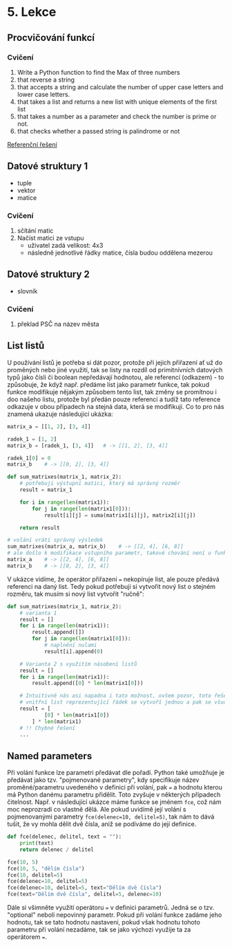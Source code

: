 # 5. Lekce

## Procvičování funkcí

### Cvičení

1. Write a Python function to find the Max of three numbers
2. that reverse a string
3. that accepts a string and calculate the number of upper case letters and lower case letters.
4. that takes a list and returns a new list with unique elements of the first list
5. that takes a number as a parameter and check the number is prime or not.
6. that checks whether a passed string is palindrome or not

[Referenční řešení](_examples/lesson4/index)

## Datové struktury 1

-   tuple
-   vektor
-   matice

### Cvičení

1. sčítání matic
2. Načíst matici ze vstupu
    - uživatel zadá velikost: 4x3
    - následně jednotlivé řádky matice, čísla budou oddělena mezerou

## Datové struktury 2

-   slovník

### Cvičení

1. překlad PSČ na název města

## List listů

U používání listů je potřeba si dát pozor, protože při jejich přiřazení ať už do proměných nebo jiné využití, tak se listy na rozdíl od primitnívních datových typů jako čísli či boolean nepředávají hodnotou, ale referencí (odkazem) - to způsobuje, že když např. předáme list jako parametr funkce, tak pokud funkce modifikuje nějakým způsobem tento list, tak změny se promítnou i doo našeho listu, protože byl předán pouze referencí a tudíž tato reference odkazuje v obou případech na stejná data, která se modifikují. Co to pro nás znamená ukazuje následující ukázka:

```python
matrix_a = [[1, 2], [3, 4]]

radek_1 = [1, 2]
matrix_b = [radek_1, [3, 4]]   # -> [[1, 2], [3, 4]]

radek_1[0] = 0
matrix_b    # -> [[0, 2], [3, 4]]

def sum_matrixes(matrix_1, matrix_2):
    # potřebuji výstupní matici, který má správný rozměr
    result = matrix_1

    for i in range(len(matrix1)):
        for j in range(len(matrix1[0])):
            result[i][j] = suma(matrix1[i][j], matrix2[i][j])

    return result

# volání vrátí správný výsledek
sum_matrixes(matrix_a, matrix_b)    # -> [[2, 4], [6, 8]]
# ale došlo k modifikace vstupního parametr, takové chování není u funkce pro sčítání chtěné!!
matrix_a    # -> [[2, 4], [6, 8]]
matrix_b    # -> [[0, 2], [3, 4]]
```

V ukázce vidíme, že operátor přiřazení `=` nekopíruje list, ale pouze předává referenci na daný list. Tedy pokud potřebuji si vytvořit nový list o stejném rozměru, tak musím si nový list vytvořit "ručně":

```python
def sum_matrixes(matrix_1, matrix_2):
    # varianta 1
    result = []
    for i in range(len(matrix1)):
        result.append([])
        for j in range(len(matrix1[0])):
            # naplnění nulami
            result[i].append(0)

    # Varianta 2 s využitím násobení listů
    result = []
    for i in range(len(matrix1)):
        result.append([0] * len(matrix1[0]))

    # Intuitivně nás asi napadna i tato možnost, ovšem pozor, toto řešení není správné!!
    # vnitřní list reprezentující řádek se vytvoří jednou a pak se všude vloží jako reference - všechny rádky budou sdílet stejná data -> budou míst totožnou hodnotu při změně libovolného řádku
    result = [
            [0] * len(matrix1[0])
        ] * len(matrix1)
    # !! Chybné řešení
    ...

```

## Named parameters

Při volání funkce lze parametri předávat dle pořadí. Python také umožňuje je předávat jako tzv. "pojmenované parametry", kdy specifikuje název proměné/parametru uvedeného v definici při volání, pak `=` a hodnotu kterou má Python danému parametru přidělit. Toto zvyšuje v některých případech čitelnost. Např. v následující ukázce máme funkce se jménem `fce`, což nám moc neprozradí co vlastně dělá. Ale pokud uvidímě její volání s pojmenovanými parametry `fce(delenec=10, delitel=5)`, tak nám to dává tušit, že vy mohla dělit dvě čísla, aniž se podíváme do její definice.

```python
def fce(delenec, delitel, text = ""):
    print(text)
    return delenec / delitel

fce(10, 5)
fce(10, 5, "dělím čísla")
fce(10, delitel=5)
fce(delenec=10, delitel=5)
fce(delenec=10, delitel=5, text="Dělím dvě čísla")
fce(text="Dělím dvě čísla", delitel=5, delenec=10)
```

Dále si všimněte využití operátoru `=` v definici parametrů. Jedná se o tzv. "optional" neboli nepovinný parametr. Pokud při volání funkce zadáme jeho hodnotu, tak se tato hodnotu nastavení, pokud však hodnotu tohoto parametru při volání nezadáme, tak se jako výchozi využije ta za operátorem `=`.
